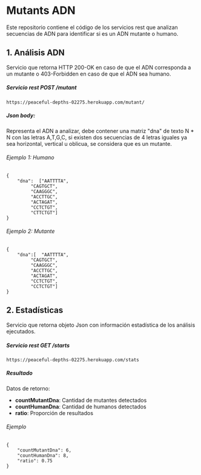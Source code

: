 # Mutants ADN

Este repositorio contiene el código de los servicios rest que analizan secuencias de ADN para identificar si es un ADN mutante o humano.

## 1. Análisis ADN
Servicio que retorna HTTP 200-OK en caso de que el ADN corresponda a un mutante o
403-Forbidden en caso de que el ADN sea humano.
##### Servicio rest POST /mutant
`https://peaceful-depths-02275.herokuapp.com/mutant/`

##### Json body:
Representa el ADN a analizar, debe contener una matriz "dna" de texto N * N con las letras A,T,G,C, si existen dos secuencias de 4 letras iguales ya sea horizontal, vertical u oblicua, se considera que es un mutante.
###### Ejemplo 1: Humano
```
{
	"dna":	["AATTTTA",
		 "CAGTGCT",
		 "CAAGGGC",
		 "ACCTTGC",
		 "ACTAGAT",
		 "CCTCTGT",
		 "CTTCTGT"]
}
```
###### Ejemplo 2: Mutante
```
{
	"dna":[	 "AATTTTA",
		 "CAGTGCT",
		 "CAAGGGC",
		 "ACCTTGC",
		 "ACTAGAT",
		 "CCTCTGT",
		 "CCTCTGT"]
}
```


## 2. Estadísticas
Servicio que retorna objeto Json con información estadística de los análisis ejecutados.
##### Servicio rest GET /starts
`https://peaceful-depths-02275.herokuapp.com/stats`

##### Resultado
Datos de retorno:
- **countMutantDna**: Cantidad de mutantes detectados
- **countHumanDna**: Cantidad de humanos detectados
- **ratio**: Proporción de resultados
###### Ejemplo
```
{
	"countMutantDna": 6,
	"countHumanDna": 8,
	"ratio": 0.75
}
```

